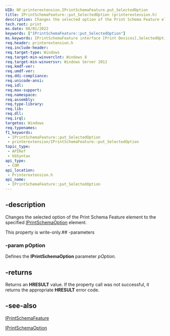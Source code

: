 ```yaml
---
UID: NF:printerextension.IPrintSchemaFeature.put_SelectedOption
title: IPrintSchemaFeature::put_SelectedOption (printerextension.h)
description: Changes the selected option of the Print Schema Feature element to the specified IPrintSchemaOption element.
tech.root: print
ms.date: 08/01/2022
keywords: ["IPrintSchemaFeature::put_SelectedOption"]
ms.keywords: IPrintSchemaFeature interface [Print Devices],SelectedOption property, IPrintSchemaFeature.SelectedOption, IPrintSchemaFeature.put_SelectedOption, IPrintSchemaFeature::SelectedOption, IPrintSchemaFeature::put_SelectedOption, SelectedOption property [Print Devices], SelectedOption property [Print Devices],IPrintSchemaFeature interface, get_SelectedOption, print.iprintschemafeature_put_selectedoption, printerextension/IPrintSchemaFeature::SelectedOption, printerextension/IPrintSchemaFeature::put_SelectedOption, put_SelectedOption
req.header: printerextension.h
req.include-header: 
req.target-type: Windows
req.target-min-winverclnt: Windows 8
req.target-min-winversvr: Windows Server 2012
req.kmdf-ver: 
req.umdf-ver: 
req.ddi-compliance: 
req.unicode-ansi: 
req.idl: 
req.max-support: 
req.namespace: 
req.assembly: 
req.type-library: 
req.lib: 
req.dll: 
req.irql: 
targetos: Windows
req.typenames: 
f1_keywords:
 - IPrintSchemaFeature::put_SelectedOption
 - printerextension/IPrintSchemaFeature::put_SelectedOption
topic_type:
 - APIRef
 - kbSyntax
api_type:
 - COM
api_location:
 - Printerextension.h
api_name:
 - IPrintSchemaFeature::put_SelectedOption
---
```


## -description

Changes the selected option of the Print Schema Feature element to the specified [IPrintSchemaOption](/windows-hardware/drivers/ddi/printerextension/nn-printerextension-iprintschemaoption) element.

This property is write-only.## -parameters

### -param pOption

Defines the **IPrintSchemaOption** parameter *pOption*.

## -returns

Returns an **HRESULT** value. If the property call was not successful, it returns the appropriate **HRESULT** error code.

## -see-also

[IPrintSchemaFeature](/windows-hardware/drivers/ddi/printerextension/nn-printerextension-iprintschemafeature)

[IPrintSchemaOption](/windows-hardware/drivers/ddi/printerextension/nn-printerextension-iprintschemaoption)
